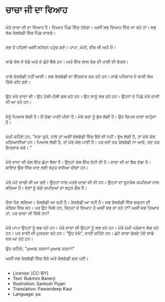 # ਚਾਚਾ ਜੀ ਦਾ ਵਿਆਹ

##
ਮੇਰੇ ਚਾਚਾ ਜੀ ਦਾ ਵਿਆਹ ਹੈ। ਵਿਆਹ ਪਿੰਡ ਵਿੱਚ ਹੋਵੇਗਾ।
ਅਸੀਂ ਸਭ ਵਿਆਹ ਵਿੱਚ ਜਾ ਰਹੇ ਹਾਂ। ਸਭ ਲੋਕ ਰੇਲਗੱਡੀ ਵਿੱਚ ਪਿੰਡ ਜਾਣਗੇ।

##
ਸਭ ਤੋਂ ਪਹਿਲਾਂ ਅਸੀਂ ਸਟੇਸ਼ਨ ਪਹੁੰਚ ਗਏ।
ਪਾਪਾ, ਮੰਮੀ, ਵੀਰ ਜੀ ਅਤੇ ਮੈਂ।

##
ਸਾਡੇ ਕੋਲ ਦੋ ਵੱਡੇ ਅਤੇ ਦੋ ਛੋਟੇ ਥੈਲੇ ਹਨ।
ਅਤੇ ਇੱਕ ਲਾਲ ਰੰਗ ਦੀ ਪਾਣੀ ਦੀ ਬੋਤਲ।

##
ਹਾਲੇ ਰੇਲਗੱਡੀ ਨਹੀਂ ਆਈ।
ਸਭ ਰੇਲਗੱਡੀ ਦਾ ਇੰਤਜ਼ਾਰ ਕਰ ਰਹੇ ਹਨ।
ਸਾਡੇ ਪਰਿਵਾਰ ਦੇ ਬਾਕੀ ਲੋਕ ਕਿੱਥੇ ਰਹਿ ਗਏ।

##
ਉਹ ਮੇਰੇ ਦਾਦਾ ਜੀ। ਉਹ ਹੌਲੀ-ਹੌਲੀ ਚਲ ਰਹੇ ਹਨ।
ਉਹ ਸਾਨੂੰ ਲਭ ਰਹੇ ਹਨ। ਉਹਨਾਂ ਦੇ ਪਿੱਛੇ ਮੇਰੇ ਦਾਦੀ ਜੀ ਆ ਰਹੇ ਹਨ।

##
ਮੈਨੂੰ ਪਿਆਸ ਲੱਗੀ ਹੈ। ਮੈਂ ਠੰਢਾ ਪਾਣੀ ਪੀਣਾ ਹੈ।
ਮੇਰੇ ਭਰਾ ਨੂੰ ਭੁੱਖ ਲੱਗੀ ਹੈ। ਉਹ ਚਿਪਸ ਖਾਣਾ ਚਾਹੁੰਦਾ ਹੈ।

##
ਮੰਮੀ ਕਹਿੰਦੇ ਹਨ, "ਜਰਾ ਰੁਕੋ, ਹਾਲੇ ਤਾਂ ਅਸੀਂ ਰੇਲਗੱਡੀ ਵਿੱਚ ਬੈਠੇ ਵੀ ਨਹੀਂ। ਭੁੱਖ ਲੱਗੀ ਹੈ, ਤਾਂ ਮੇਰੇ ਕੋਲ ਮਠਿਆਈਆਂ ਹਨ। ਪਿਆਸ ਲੱਗੀ ਹੈ, ਤਾਂ ਮੇਰੇ ਕੋਲ ਪਾਣੀ ਹੈ। ਪਰ ਜਦੋਂ ਤਕ ਰੇਲਗੱਡੀ ਨਾ ਆਵੇ, ਤਦ ਤਕ ਇਤਜ਼ਾਰ ਕਰੋ। "

##
ਮੇਰੇ ਦਾਦਾ ਜੀ ਕੋਲ ਇੱਕ ਛੋਟਾ ਥੈਲਾ ਹੈ। ਉਨ੍ਹਾਂ ਕੋਲ ਇੱਕ ਸੋਟੀ ਵੀ ਹੈ।
ਦਾਦਾ ਜੀ ਦਾ ਬੈਗ ਵੱਡਾ ਹੈ। ਸ਼ਾਇਦ ਉਸ ਵਿੱਚ ਖਾਣ ਲਈ ਬਹੁਤ ਵਧੀਆ ਚੀਜ਼ਾਂ ਹਨ।

##
ਮੇਰੇ ਮੋਟੇ ਚਾਚੀ ਜੀ ਆ ਗਏ। ਉਨ੍ਹਾਂ ਨਾਲ ਪਤਲੇ ਚਾਚਾ ਜੀ ਵੀ ਹਨ।
ਉਨ੍ਹਾਂ ਦਾ ਸੂਟਕੇਸ ਕਪੜਿਆਂ ਨਾਲ ਭਰਿਆ ਹੈ। ਦੋਵਾਂ ਨੂੰ ਚੰਗੇ ਕਪੜਿਆਂ ਦਾ ਬਹੁਤ ਸ਼ੌਂਕ ਹੈ।

##
ਰੌਲਾ ਪੈਣ ਲਗਿਆ। ਰੇਲਗੱਡੀ ਆ ਰਹੀ ਹੈ। ਰੇਲਗੱਡੀ ਆ ਰਹੀ ਹੈ। ਸਭ ਰੇਲਗੱਡੀ ਵਿੱਚ ਚੜ੍ਹਨ ਦੀ ਕੋਸ਼ਿਸ਼ ਵਿੱਚ ਸਨ।
ਪਰ ਉਹ ਕਿਥੇ ਹਨ, ਜਿਨ੍ਹਾਂ ਦੇ ਵਿਆਹ ਤੇ ਅਸੀਂ ਸਭ ਜਾ ਰਹੇ ਹਾਂ?
ਅਸੀਂ ਸਭ ਤਿਆਰ ਹਾਂ, ਪਰ ਚਾਚਾ ਜੀ ਕਿੱਥੇ ਹਨ?

##
ਮੇਰੇ ਪਾਪਾ ਉਨ੍ਹਾਂ ਨੂੰ ਲਭ ਰਹੇ ਹਨ। ਮੇਰੇ ਦਾਦਾ ਜੀ ਉਨ੍ਹਾਂ ਨੂੰ ਲਭ ਰਹੇ ਹਨ। ਮੇਰੇ ਮੰਮੀ ਪਰੇਸ਼ਾਨ ਲੱਗ ਰਹੇ ਹਨ। ਪਰ ਦਾਦੀ ਜੀ ਮੁਸਕਰਾ ਰਹੇ ਹਨ। "ਉਹ ਦੇਖੋ", ਦਾਦੀ ਕਹਿੰਦੇ ਹਨ। ਛੋਟੇ ਚਾਚਾ ਭੱਜਦੇ ਹੋਏ ਸਾਡੇ ਵਲ ਆ ਰਹੇ ਹਨ।

ਉਹ ਕਹਿੰਦੇ, "ਮੁਆਫ਼ ਕਰਨਾ! ਮੁਆਫ਼ ਕਰਨਾ!"

ਅਸੀਂ ਸਭ ਰੇਲਗੱਡੀ ਵਿੱਚ ਬੈਠੇ ਅਤੇ ਰੇਲਗੱਡੀ ਚਲ ਪਈ।

##
* License: [CC-BY]
* Text: Rukmini Banerji
* Illustration: Santosh Pujari
* Translation: Pawandeep Kaur
* Language: pa
